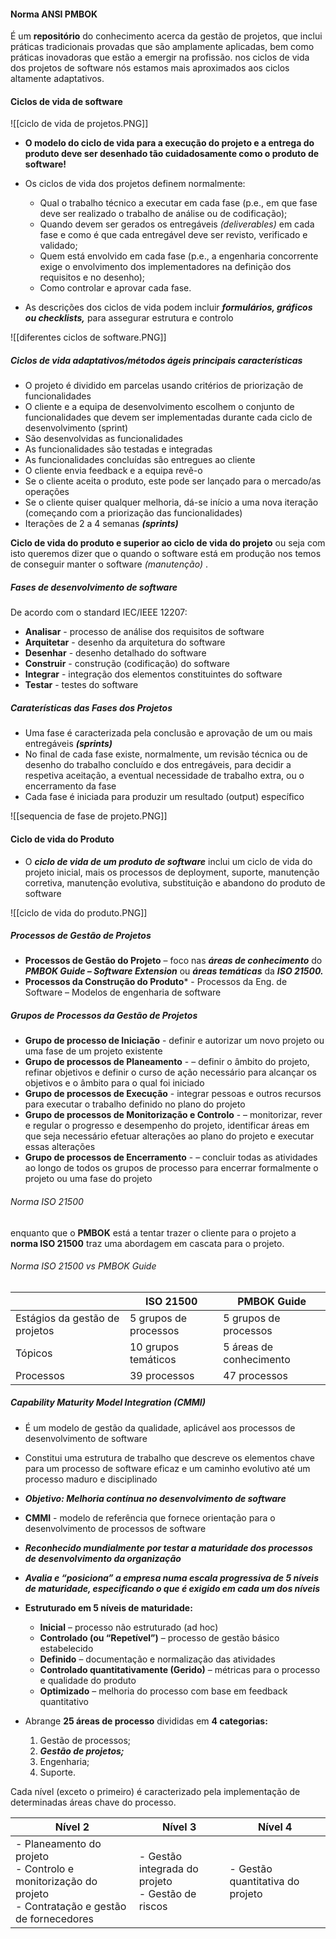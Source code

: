 #### Norma ANSI PMBOK 

É um **repositório** do conhecimento acerca da gestão de projetos, que inclui práticas tradicionais provadas que são amplamente aplicadas, bem como práticas inovadoras que estão a emergir na profissão.
nos ciclos de vida dos projetos de software nós estamos mais aproximados aos ciclos altamente adaptativos.

#### Ciclos de vida de software

![[ciclo de vida de projetos.PNG]]

- **O modelo do ciclo de vida para a execução do projeto e a entrega do produto deve ser desenhado tão cuidadosamente como o produto de software!**

- Os ciclos de vida dos projetos definem normalmente:
	- Qual o trabalho técnico a executar em cada fase (p.e., em que fase deve ser realizado o trabalho de análise ou de codificação);
	- Quando devem ser gerados os entregáveis *(deliverables)* em cada fase e como é que cada entregável deve ser revisto, verificado e validado;
	- Quem está envolvido em cada fase (p.e., a engenharia concorrente exige o envolvimento dos implementadores na definição dos requisitos e no desenho);
	- Como controlar e aprovar cada fase.

- As descrições dos ciclos de vida podem incluir ***formulários, gráficos ou checklists,*** para assegurar estrutura e controlo

![[diferentes ciclos de software.PNG]]

##### Ciclos de vida adaptativos/métodos ágeis principais características

- O projeto é dividido em parcelas usando critérios de priorização de funcionalidades
- O cliente e a equipa de desenvolvimento escolhem o conjunto de funcionalidades que devem ser implementadas durante cada ciclo de desenvolvimento (sprint)
- São desenvolvidas as funcionalidades
- As funcionalidades são testadas e integradas
- As funcionalidades concluídas são entregues ao cliente 
- O cliente envia feedback e a equipa revê-o 
- Se o cliente aceita o produto, este pode ser lançado para o mercado/as operações 
- Se o cliente quiser qualquer melhoria, dá-se início a uma nova iteração (começando com a priorização das funcionalidades)
- Iterações de 2 a 4 semanas ***(sprints)***

**Ciclo de vida do produto e superior ao ciclo de vida do projeto** ou seja com isto queremos dizer que o quando o software está em produção nos temos de conseguir manter o software *(manutenção)* .

##### Fases de desenvolvimento de software

De acordo com o standard IEC/IEEE 12207:
- **Analisar** - processo de análise dos requisitos de software
- **Arquitetar** - desenho da arquitetura do software
- **Desenhar** - desenho detalhado do software
- **Construir** - construção (codificação) do software
- **Integrar** - integração dos elementos constituintes do software
- **Testar** - testes do software

##### Caraterísticas das Fases dos Projetos

- Uma fase é caracterizada pela conclusão e aprovação de um ou mais entregáveis ***(sprints)***
- No final de cada fase existe, normalmente, um revisão técnica ou de desenho do trabalho concluído e dos entregáveis, para decidir a respetiva aceitação, a eventual necessidade de trabalho extra, ou o encerramento da fase
- Cada fase é iniciada para produzir um resultado (output) específico

![[sequencia de fase de projeto.PNG]]

#### Ciclo de vida do Produto

- O ***ciclo de vida de um produto de software*** inclui um ciclo de vida do projeto inicial, mais os processos de deployment, suporte, manutenção corretiva, manutenção evolutiva, substituição e abandono do produto de software

![[ciclo de vida do produto.PNG]]

##### Processos de Gestão de Projetos

- **Processos de Gestão do Projeto** – foco nas ***áreas de conhecimento*** do ***PMBOK Guide – Software Extension*** ou ***áreas temáticas*** da ***ISO 21500.***
- **Processos da Construção do Produto*** - Processos da Eng. de Software – Modelos de engenharia de software

##### Grupos de Processos da Gestão de Projetos

- **Grupo de processo de Iniciação** - definir e autorizar um novo projeto ou uma fase de um projeto existente
- **Grupo de processos de Planeamento** - – definir o âmbito do projeto, refinar objetivos e definir o curso de ação necessário para alcançar os objetivos e o âmbito para o qual foi iniciado
- **Grupo de processos de Execução** - integrar pessoas e outros recursos para executar o trabalho definido no plano do projeto
- **Grupo de processos de Monitorização e Controlo** - – monitorizar, rever e regular o progresso e desempenho do projeto, identificar áreas em que seja necessário efetuar alterações ao plano do projeto e executar essas alterações
- **Grupo de processos de Encerramento** - – concluir todas as atividades ao longo de todos os grupos de processo para encerrar formalmente o projeto ou uma fase do projeto

###### Norma ISO 21500

enquanto que o **PMBOK** está a tentar trazer o cliente para o projeto a **norma ISO 21500** traz uma abordagem em cascata para o projeto.

###### Norma ISO 21500 vs PMBOK Guide

|                                | ISO 21500             | PMBOK Guide             |
| ------------------------------ | --------------------- | ----------------------- |
| Estágios da gestão de projetos | 5 grupos de processos | 5 grupos de processos   |
| Tópicos                        | 10 grupos temáticos   | 5 áreas de conhecimento |
| Processos                      | 39 processos          | 47 processos            |
##### Capability Maturity Model Integration (CMMI)

- É um modelo de gestão da qualidade, aplicável aos processos de desenvolvimento de software
- Constitui uma estrutura de trabalho que descreve os elementos chave para um processo de software eficaz e um caminho evolutivo até um processo maduro e disciplinado
- ***Objetivo: Melhoria contínua no desenvolvimento de software***
- **CMMI** - modelo de referência que fornece orientação para o desenvolvimento de processos de software
- ***Reconhecido mundialmente por testar a maturidade dos processos de desenvolvimento da organização***
- ***Avalia e “posiciona” a empresa numa escala progressiva de 5 níveis de maturidade, especificando o que é exigido em cada um dos níveis***

- **Estruturado em 5 níveis de maturidade:**
	- **Inicial** – processo não estruturado (ad hoc) 
	- **Controlado (ou “Repetível”)** – processo de gestão básico estabelecido 
	- **Definido** – documentação e normalização das atividades 
	- **Controlado quantitativamente (Gerido)** – métricas para o processo e qualidade do produto 
	- **Optimizado** – melhoria do processo com base em feedback quantitativo

- Abrange **25 áreas de processo** divididas em **4 categorias:**
	1) Gestão de processos; 
	2) ***Gestão de projetos;*** 
	3) Engenharia; 
	4) Suporte.

Cada nível (exceto o primeiro) é caracterizado pela implementação de determinadas áreas chave do processo.

| Nível 2                                                                                                       | Nível 3                                              | Nível 4                          |
| ------------------------------------------------------------------------------------------------------------- | ---------------------------------------------------- | -------------------------------- |
| - Planeamento do projeto <br>- Controlo e monitorização do projeto <br>- Contratação e gestão de fornecedores | - Gestão integrada do projeto <br>- Gestão de riscos | - Gestão quantitativa do projeto |

